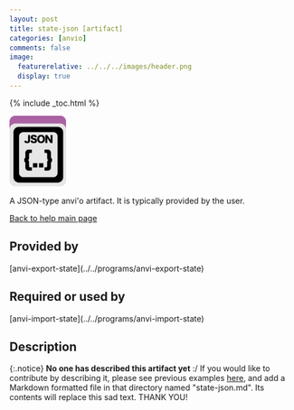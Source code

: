 ```yaml
---
layout: post
title: state-json [artifact]
categories: [anvio]
comments: false
image:
  featurerelative: ../../../images/header.png
  display: true
---
```



{% include _toc.html %}


<img src="../../images/icons/JSON.png" alt="JSON" style="width:100px; border:none" />

A JSON-type anvi'o artifact. It is typically provided by the user.

[Back to help main page](../../)

## Provided by


<p style="text-align: left" markdown="1"><span class="artifact-p">[anvi-export-state](../../programs/anvi-export-state)</span></p>


## Required or used by

<p style="text-align: left" markdown="1"><span class="artifact-r">[anvi-import-state](../../programs/anvi-import-state)</span></p>

## Description

{:.notice}
**No one has described this artifact yet** :/ If you would like to contribute by describing it, please see previous examples [here](https://github.com/merenlab/anvio/tree/master/anvio/docs/artifacts), and add a Markdown formatted file in that directory named "state-json.md". Its contents will replace this sad text. THANK YOU!


